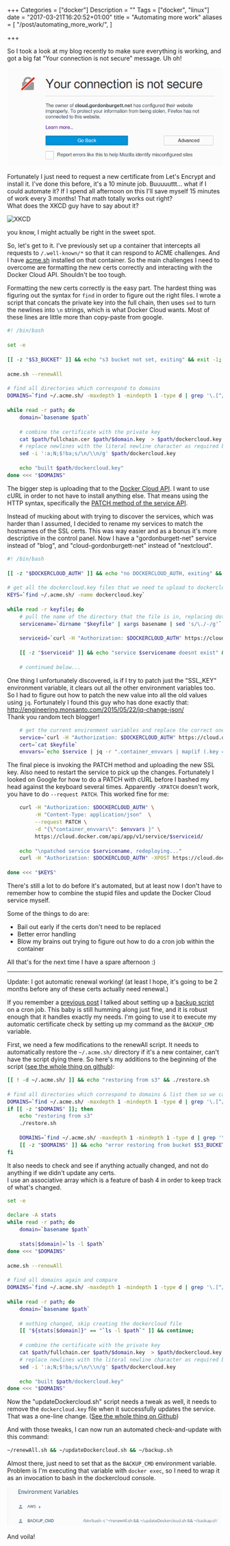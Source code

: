 +++
Categories = ["docker"]
Description = ""
Tags = ["docker", "linux"]
date = "2017-03-21T16:20:52+01:00"
title = "Automating more work"
aliases = [
  "/post/automating_more_work/",
]

+++

So I took a look at my blog recently to make sure everything is working, and got a big fat "Your connection is not secure" message.  Uh oh!

![certificate expired](/images/2017/cert_expired.png)

Fortunately I just need to request a new certificate from Let's Encrypt and install it.  I've done this before, it's a 10 minute job.  Buuuuuttt...
what if I could automate it?  If I spend all afternoon on this I'll save myself 15 minutes of work every 3 months!  That math totally works out right?  
What does the XKCD guy have to say about it?

![XKCD](https://imgs.xkcd.com/comics/is_it_worth_the_time.png)

you know, I might actually be right in the sweet spot.

So, let's get to it.  I've previously set up a container that intercepts all requests to `/.well-known/*` so that it can respond to ACME challenges.  And
I have [acme.sh](https://github.com/Neilpang/acme.sh) installed on that container.  So the main challenges I need to overcome are formatting the new certs
correctly and interacting with the Docker Cloud API.  Shouldn't be too tough.

Formatting the new certs correctly is the easy part.  The hardest thing was figuring out the syntax for `find` in order to figure out the right files.  I
wrote a script that concats the private key into the full chain, then uses `sed` to turn the newlines into `\n` strings, which is what Docker Cloud wants.
Most of these lines are little more than copy-paste from google.

```bash
#! /bin/bash

set -e

[[ -z "$S3_BUCKET" ]] && echo "s3 bucket not set, exiting" && exit -1;

acme.sh --renewAll

# find all directories which correspond to domains
DOMAINS=`find ~/.acme.sh/ -maxdepth 1 -mindepth 1 -type d | grep '\.[^/]\{2,\}$'`

while read -r path; do
    domain=`basename $path`

    # combine the certificate with the private key
    cat $path/fullchain.cer $path/$domain.key  > $path/dockercloud.key
    # replace newlines with the literal newline character as required by dockercloud
    sed -i ':a;N;$!ba;s/\n/\\n/g' $path/dockercloud.key

    echo "built $path/dockercloud.key"
done <<< "$DOMAINS"
```

The bigger step is uploading that to the [Docker Cloud API](https://docs.docker.com/apidocs/docker-cloud/).  I want to use cURL in order to
not have to install anything else.  That means using the HTTP syntax, specifically the [PATCH method of the service API](https://docs.docker.com/apidocs/docker-cloud/?http#update-an-existing-service).

Instead of mucking about with trying to discover the services, which was harder than I assumed, I decided to rename my services to match the hostnames of the SSL
certs.  This was way easier and as a bonus it's more descriptive in the control panel.  Now I have a "gordonburgett-net" service instead of "blog", and
"cloud-gordonburgett-net" instead of "nextcloud".

```bash
#! /bin/bash

[[ -z "$DOCKERCLOUD_AUTH" ]] && echo "no DOCKERCLOUD_AUTH, exiting" && exit -1;

# get all the dockercloud.key files that we need to upload to dockercloud's api
KEYS=`find ~/.acme.sh/ -name dockercloud.key`

while read -r keyfile; do
    # pull the name of the directory that the file is in, replacing dots with dashes to get the service name
    servicename=`dirname "$keyfile" | xargs basename | sed 's/\./-/g'`

    serviceid=`curl -H "Authorization: $DOCKERCLOUD_AUTH" https://cloud.docker.com/api/app/v1/service/?name=$servicename | jq -r '.objects[].uuid'`

    [[ -z "$serviceid" ]] && echo "service $servicename doesnt exist" && continue;

    # continued below...
```

One thing I unfortunately discovered, is if I try to patch just the "SSL_KEY" environment variable, it clears out all the other environment variables too.
So I had to figure out how to patch the new value into all the old values using `jq`.  Fortunately I found this guy who has done exactly that:
http://engineering.monsanto.com/2015/05/22/jq-change-json/  
Thank you random tech blogger!

```bash
    # get the current environment variables and replace the correct one with the new cert value
    service=`curl -H "Authorization: $DOCKERCLOUD_AUTH" https://cloud.docker.com/api/app/v1/service/$serviceid/`
    cert=`cat $keyfile`
    envvars=`echo $service | jq -r ".container_envvars | map(if (.key == \"SSL_CERT\") then . + { \"value\": \"$cert\" } else . end)"`
```

The final piece is invoking the PATCH method and uploading the new SSL key.  Also need to restart the service to pick up the changes.
Fortunately I looked on Google for how to do a PATCH with cURL before I bashed my head against the keyboard several times.  Apparently
`-XPATCH` doesn't work, you have to do `--request PATCH`.  This worked fine for me:

```bash
    curl -H "Authorization: $DOCKERCLOUD_AUTH" \
         -H "Content-Type: application/json"  \
         --request PATCH \
         -d "{\"container_envvars\": $envvars }" \
         https://cloud.docker.com/api/app/v1/service/$serviceid/ 

    echo "\npatched service $servicename, redeploying..."
    curl -H "Authorization: $DOCKERCLOUD_AUTH" -XPOST https://cloud.docker.com/api/app/v1/service/$serviceid/redeploy/

done <<< "$KEYS"

```

There's still a lot to do before it's automated, but at least now I don't have to remember how to combine the stupid files and update the
Docker Cloud service myself.

Some of the things to do are:

* Bail out early if the certs don't need to be replaced
* Better error handling
* Blow my brains out trying to figure out how to do a cron job within the container

All that's for the next time I have a spare afternoon :)

<hr />

Update: I got automatic renewal working! (at least I hope, it's going to be 2 months before any of these certs actually need renewal.)

If you remember a [previous post](/post/2016/09_taking_control_of_my_data/) I talked about setting up a 
[backup script](https://github.com/gburgett/blog/blob/master/home/backup.sh) on a cron job.  This baby is still humming along just fine,
and it is robust enough that it handles exactly my needs.  I'm going to use it to execute my automatic certificate check by setting up
my command as the `BACKUP_CMD` variable.

First, we need a few modifications to the renewAll script.  It needs to automatically restore the `~/.acme.sh/` directory if it's a new
container, can't have the script dying there.  So here's my additions to the beginning of the script ([see the whole thing on github](https://github.com/gburgett/dockerfile/blob/master/letsencrypt/scripts/renewAll.sh)):

```bash
[[ ! -d ~/.acme.sh/ ]] && echo "restoring from s3" && ./restore.sh

# find all directories which correspond to domains & list them so we can see what changed
DOMAINS=`find ~/.acme.sh/ -maxdepth 1 -mindepth 1 -type d | grep '\.[^/]\{2,\}$'`
if [[ -z "$DOMAINS" ]]; then
    echo "restoring from s3"
    ./restore.sh

    DOMAINS=`find ~/.acme.sh/ -maxdepth 1 -mindepth 1 -type d | grep '\.[^/]\{2,\}$'`
    [[ -z "$DOMAINS" ]] && echo "error restoring from bucket $S3_BUCKET" && exit -1;
fi
```

It also needs to check and see if anything actually changed, and not do anything if we didn't update any certs.  
I use an associative array which is a feature of bash 4 in order to keep track of what's changed.

```bash
set -e

declare -A stats
while read -r path; do
    domain=`basename $path`

    stats[$domain]=`ls -l $path`
done <<< "$DOMAINS"

acme.sh --renewAll

# find all domains again and compare
DOMAINS=`find ~/.acme.sh/ -maxdepth 1 -mindepth 1 -type d | grep '\.[^/]\{2,\}$'`

while read -r path; do
    domain=`basename $path`

    # nothing changed, skip creating the dockercloud file
    [[ "${stats[$domain]}" == "`ls -l $path`" ]] && continue;

    # combine the certificate with the private key
    cat $path/fullchain.cer $path/$domain.key  > $path/dockercloud.key
    # replace newlines with the literal newline character as required by dockercloud
    sed -i ':a;N;$!ba;s/\n/\\n/g' $path/dockercloud.key

    echo "built $path/dockercloud.key"
done <<< "$DOMAINS"
```

Now the "updateDockercloud.sh" script needs a tweak as well, it needs to remove the `dockercloud.key` file when it successfully
updates the service.  That was a one-line change. ([See the whole thing on Github](https://github.com/gburgett/dockerfile/blob/master/letsencrypt/scripts/updateDockercloud.sh))

And with those tweaks, I can now run an automated check-and-update with this command:

```bash
~/renewAll.sh && ~/updateDockercloud.sh && ~/backup.sh
```

Almost there, just need to set that as the `BACKUP_CMD` environment variable.  Problem is I'm executing that variable with `docker exec`, so
I need to wrap it as an invocation to bash in the dockercloud console.

![environment variables](/images/2017/backup_cmd_letsencrypt.png)

And voila!
